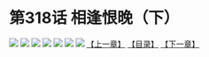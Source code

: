 # 第318话 相逢恨晚（下）
![](https://mhpic.xiaomingtaiji.net/comic/D/斗破苍穹拆分版/318话/1.jpg-zymk.middle.webp)
![](https://mhpic.xiaomingtaiji.net/comic/D/斗破苍穹拆分版/318话/2.jpg-zymk.middle.webp)
![](https://mhpic.xiaomingtaiji.net/comic/D/斗破苍穹拆分版/318话/3.jpg-zymk.middle.webp)
![](https://mhpic.xiaomingtaiji.net/comic/D/斗破苍穹拆分版/318话/4.jpg-zymk.middle.webp)
![](https://mhpic.xiaomingtaiji.net/comic/D/斗破苍穹拆分版/318话/5.jpg-zymk.middle.webp)
![](https://mhpic.xiaomingtaiji.net/comic/D/斗破苍穹拆分版/318话/6.jpg-zymk.middle.webp)
![](https://mhpic.xiaomingtaiji.net/comic/D/斗破苍穹拆分版/318话/7.jpg-zymk.middle.webp)
[【上一章】](./317.md)
[【目录】](./READMD.md)
[【下一章】](./319.md)
